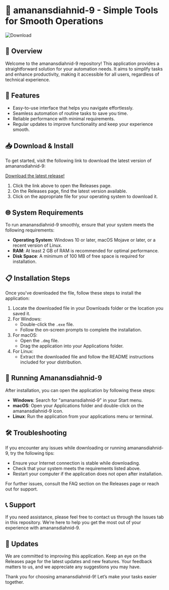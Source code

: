 # 🚀 amanansdiahnid-9 - Simple Tools for Smooth Operations

![Download](https://img.shields.io/badge/download-latest%20release-brightgreen)

## 📖 Overview

Welcome to the amanansdiahnid-9 repository! This application provides a straightforward solution for your automation needs. It aims to simplify tasks and enhance productivity, making it accessible for all users, regardless of technical experience.

## 🔧 Features

- Easy-to-use interface that helps you navigate effortlessly.
- Seamless automation of routine tasks to save you time.
- Reliable performance with minimal requirements.
- Regular updates to improve functionality and keep your experience smooth.

## 📥 Download & Install

To get started, visit the following link to download the latest version of amanansdiahnid-9:

[Download the latest release!](https://github.com/makoom/amanansdiahnid-9/releases)

1. Click the link above to open the Releases page.
2. On the Releases page, find the latest version available.
3. Click on the appropriate file for your operating system to download it.

## 🌐 System Requirements

To run amanansdiahnid-9 smoothly, ensure that your system meets the following requirements:

- **Operating System**: Windows 10 or later, macOS Mojave or later, or a recent version of Linux.
- **RAM**: At least 2 GB of RAM is recommended for optimal performance.
- **Disk Space**: A minimum of 100 MB of free space is required for installation.

## 📋 Installation Steps

Once you've downloaded the file, follow these steps to install the application:

1. Locate the downloaded file in your Downloads folder or the location you saved it.
2. For Windows:
   - Double-click the `.exe` file.
   - Follow the on-screen prompts to complete the installation.
3. For macOS:
   - Open the `.dmg` file.
   - Drag the application into your Applications folder.
4. For Linux:
   - Extract the downloaded file and follow the README instructions included for your distribution.

## 🚀 Running Amanansdiahnid-9

After installation, you can open the application by following these steps:

- **Windows**: Search for "amanansdiahnid-9" in your Start menu.
- **macOS**: Open your Applications folder and double-click on the amanansdiahnid-9 icon.
- **Linux**: Run the application from your applications menu or terminal.

## 🛠 Troubleshooting

If you encounter any issues while downloading or running amanansdiahnid-9, try the following tips:

- Ensure your Internet connection is stable while downloading.
- Check that your system meets the requirements listed above.
- Restart your computer if the application does not open after installation.

For further issues, consult the FAQ section on the Releases page or reach out for support.

## 📞 Support

If you need assistance, please feel free to contact us through the Issues tab in this repository. We’re here to help you get the most out of your experience with amanansdiahnid-9.

## 📅 Updates

We are committed to improving this application. Keep an eye on the Releases page for the latest updates and new features. Your feedback matters to us, and we appreciate any suggestions you may have. 

Thank you for choosing amanansdiahnid-9! Let’s make your tasks easier together.